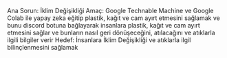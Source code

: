 Ana Sorun: İklim Değişikliği
Amaç: Google Technable Machine ve Google Colab ile yapay zeka eğitip plastik, kağıt ve cam ayırt etmesini sağlamak ve bunu discord botuna bağlayarak insanlara plastik, kağıt ve cam ayırt etmesini sağlar ve bunların nasıl geri dönüşeceğini, atılacağını ve atıklarla ilgili bilgiler verir
Hedef: İnsanlara İklim Değişikliği ve atıklarla ilgil bilinçlenmesini sağlamak

